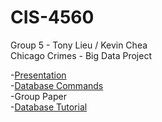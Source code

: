 # CIS-4560
Group 5 - Tony Lieu / Kevin Chea  
Chicago Crimes - Big Data Project

-[Presentation](https://github.com/Tonylieu833/CIS-4560/blob/master/Term%20Project%20v2.pptx)  
-[Database Commands](https://github.com/Tonylieu833/CIS-4560/blob/master/Database%20Commands)  
-Group Paper  
-[Database Tutorial](https://github.com/Tonylieu833/CIS-4560/blob/master/Chicago%20Crimes%20Tutorial%20%20-%20Group%205.docx)  

